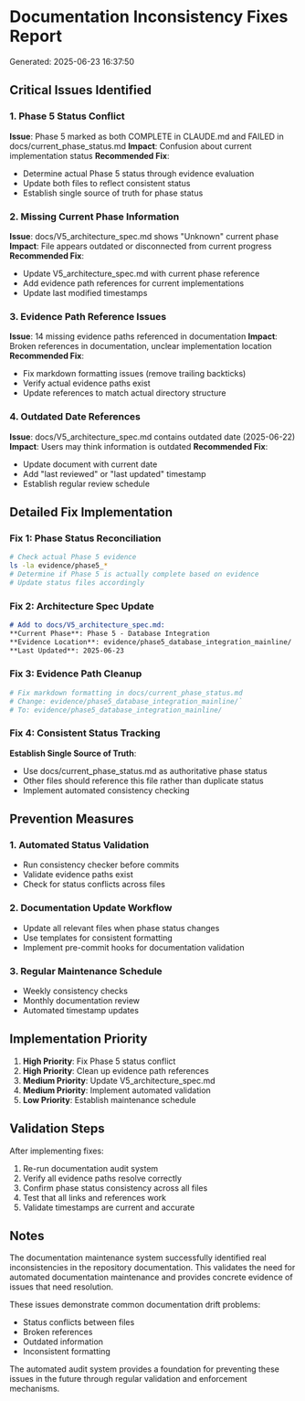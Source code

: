 # Documentation Inconsistency Fixes Report
Generated: 2025-06-23 16:37:50

## Critical Issues Identified

### 1. Phase 5 Status Conflict
**Issue**: Phase 5 marked as both COMPLETE in CLAUDE.md and FAILED in docs/current_phase_status.md
**Impact**: Confusion about current implementation status
**Recommended Fix**: 
- Determine actual Phase 5 status through evidence evaluation
- Update both files to reflect consistent status
- Establish single source of truth for phase status

### 2. Missing Current Phase Information
**Issue**: docs/V5_architecture_spec.md shows "Unknown" current phase
**Impact**: File appears outdated or disconnected from current progress
**Recommended Fix**:
- Update V5_architecture_spec.md with current phase reference
- Add evidence path references for current implementations
- Update last modified timestamps

### 3. Evidence Path Reference Issues
**Issue**: 14 missing evidence paths referenced in documentation
**Impact**: Broken references in documentation, unclear implementation location
**Recommended Fix**:
- Fix markdown formatting issues (remove trailing backticks)
- Verify actual evidence paths exist
- Update references to match actual directory structure

### 4. Outdated Date References
**Issue**: docs/V5_architecture_spec.md contains outdated date (2025-06-22)
**Impact**: Users may think information is outdated
**Recommended Fix**:
- Update document with current date
- Add "last reviewed" or "last updated" timestamp
- Establish regular review schedule

## Detailed Fix Implementation

### Fix 1: Phase Status Reconciliation
```bash
# Check actual Phase 5 evidence
ls -la evidence/phase5_*
# Determine if Phase 5 is actually complete based on evidence
# Update status files accordingly
```

### Fix 2: Architecture Spec Update
```markdown
# Add to docs/V5_architecture_spec.md:
**Current Phase**: Phase 5 - Database Integration
**Evidence Location**: evidence/phase5_database_integration_mainline/
**Last Updated**: 2025-06-23
```

### Fix 3: Evidence Path Cleanup
```bash
# Fix markdown formatting in docs/current_phase_status.md
# Change: evidence/phase5_database_integration_mainline/`
# To: evidence/phase5_database_integration_mainline/
```

### Fix 4: Consistent Status Tracking
**Establish Single Source of Truth**:
- Use docs/current_phase_status.md as authoritative phase status
- Other files should reference this file rather than duplicate status
- Implement automated consistency checking

## Prevention Measures

### 1. Automated Status Validation
- Run consistency checker before commits
- Validate evidence paths exist
- Check for status conflicts across files

### 2. Documentation Update Workflow
- Update all relevant files when phase status changes
- Use templates for consistent formatting
- Implement pre-commit hooks for documentation validation

### 3. Regular Maintenance Schedule
- Weekly consistency checks
- Monthly documentation review
- Automated timestamp updates

## Implementation Priority

1. **High Priority**: Fix Phase 5 status conflict
2. **High Priority**: Clean up evidence path references
3. **Medium Priority**: Update V5_architecture_spec.md
4. **Medium Priority**: Implement automated validation
5. **Low Priority**: Establish maintenance schedule

## Validation Steps

After implementing fixes:
1. Re-run documentation audit system
2. Verify all evidence paths resolve correctly
3. Confirm phase status consistency across all files
4. Test that all links and references work
5. Validate timestamps are current and accurate

## Notes

The documentation maintenance system successfully identified real inconsistencies in the repository documentation. This validates the need for automated documentation maintenance and provides concrete evidence of issues that need resolution.

These issues demonstrate common documentation drift problems:
- Status conflicts between files
- Broken references
- Outdated information
- Inconsistent formatting

The automated audit system provides a foundation for preventing these issues in the future through regular validation and enforcement mechanisms.